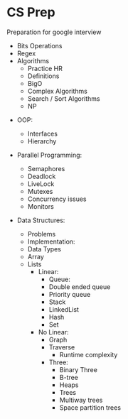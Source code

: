 # CS Prep
Preparation for google interview
* Bits Operations
* Regex
* Algorithms
    * Practice HR
    * Definitions
    * BigO
    * Complex Algorithms
    * Search / Sort Algorithms
    * NP

- OOP:
    * Interfaces
    * Hierarchy

- Parallel Programming:
    * Semaphores
    * Deadlock
    * LiveLock
    * Mutexes
    * Concurrency issues
    * Monitors

- Data Structures:
    * Problems
    * Implementation:
    * Data Types
    * Array
    * Lists
        * Linear:
            * Queue:
            * Double ended queue
            * Priority queue
            * Stack
            * LinkedList
            * Hash
            * Set
        * No Linear:
            * Graph
            * Traverse
                * Runtime complexity
            * Three:
                * Binary Three
                * B-tree
                * Heaps
                * Trees
                * Multiway trees
                * Space partition trees

